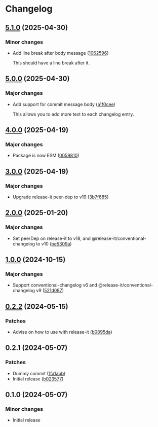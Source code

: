 # Changelog

## [5.1.0](https://github.com/commits-with-character/conventional-changelog-preset/compare/5.0.0...5.1.0) (2025-04-30)

### Minor changes

- Add line break after body message
  ([1062596](https://github.com/commits-with-character/conventional-changelog-preset/commit/10625966099f1fff9b8d2b69952bcbb5aa8067b9))

  This should have a line break after it.

## [5.0.0](https://github.com/commits-with-character/conventional-changelog-preset/compare/4.0.0...5.0.0) (2025-04-30)

### Major changes

- Add support for commit message body
  ([a1f0cee](https://github.com/commits-with-character/conventional-changelog-preset/commit/a1f0cee2a65a67f52077542090996888f9e5d795))

  This allows you to add more text to each changelog entry.

## [4.0.0](https://github.com/commits-with-character/conventional-changelog-preset/compare/3.0.0...4.0.0) (2025-04-19)

### Major changes

- Package is now ESM
  ([0059810](https://github.com/commits-with-character/conventional-changelog-preset/commit/00598101ea8eeac72205e5c63e893e7b8d2c3b67))

## [3.0.0](https://github.com/commits-with-character/conventional-changelog-preset/compare/2.0.0...3.0.0) (2025-04-19)

### Major changes

- Upgrade release-it peer-dep to v19
  ([3b7f685](https://github.com/commits-with-character/conventional-changelog-preset/commit/3b7f68586dabf1a9c4d0faa512068e330642f40c))

## [2.0.0](https://github.com/commits-with-character/conventional-changelog-preset/compare/1.0.0...2.0.0) (2025-01-20)

### Major changes

- Set peerDep on release-it to v18, and @release-it/conventional-changelog to
  v10
  ([be5309a](https://github.com/commits-with-character/conventional-changelog-preset/commit/be5309ae28950a375c4763babdf3a0ee5c3c5ae9))

## [1.0.0](https://github.com/commits-with-character/conventional-changelog-preset/compare/0.2.2...1.0.0) (2024-10-15)

### Major changes

- Support conventional-changelog v6 and @release-it/conventional-changelog v9
  ([521d087](https://github.com/commits-with-character/conventional-changelog-preset/commit/521d08743b48308abf44f2884e53960e68c086b5))

## [0.2.2](https://github.com/commits-with-character/conventional-changelog-preset/compare/0.2.1...0.2.2) (2024-05-15)

### Patches

- Advise on how to use with release-it
  ([b0895da](https://github.com/commits-with-character/conventional-changelog-preset/commit/b0895da550e49305568a4a10431b9bd228e3f82f))

## 0.2.1 (2024-05-07)

### Patches

- Dummy commit
  ([1fa1abb](https://github.com/commits-with-character/conventional-changelog-preset/commit/1fa1abbc730694ce2dbbec8fd53ac2670e83d166))
- Initial release
  ([b023577](https://github.com/commits-with-character/conventional-changelog-preset/commit/b02357741d6e6450513a5a85534401cf676aa24e))

## 0.1.0 (2024-05-07)

### Minor changes

- Initial release
